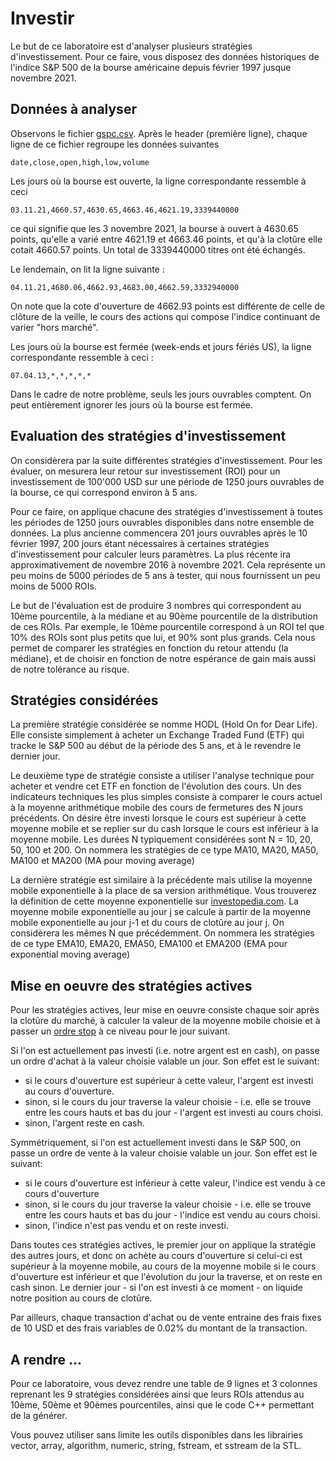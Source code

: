 # Investir 

Le but de ce laboratoire est d'analyser plusieurs stratégies d'investissement. Pour ce faire, 
vous disposez des données historiques de l'indice 
S&P 500 de la bourse américaine depuis février 1997 jusque novembre 2021. 

## Données à analyser

Observons le fichier [gspc.csv](./gspc.csv). Après le header (première ligne), 
chaque ligne de ce fichier regroupe les données suivantes 

~~~
date,close,open,high,low,volume
~~~

Les jours où la bourse est ouverte, la ligne correspondante ressemble à ceci 

~~~
03.11.21,4660.57,4630.65,4663.46,4621.19,3339440000
~~~

ce qui signifie que les 3 novembre 2021, la bourse à ouvert à 4630.65 points, qu'elle a varié 
entre 4621.19 et 4663.46 points, et qu'à la clotûre elle cotait 4660.57 points. Un total de
3339440000 titres ont été échangés. 

Le lendemain, on lit la ligne suivante : 

~~~
04.11.21,4680.06,4662.93,4683.00,4662.59,3332940000
~~~

On note que la cote d'ouverture de 4662.93 points est différente de celle de clôture de la veille, 
le cours des actions qui compose l'indice continuant de varier "hors marché".

Les jours où la bourse est fermée (week-ends et jours fériés US), la ligne 
correspondante ressemble à ceci : 

~~~
07.04.13,*,*,*,*,*
~~~

Dans le cadre de notre problème, seuls les jours ouvrables comptent. On 
peut entièrement ignorer les jours où la bourse est fermée. 

## Evaluation des stratégies d'investissement

On considèrera par la suite différentes stratégies d'investissement. Pour les évaluer, 
on mesurera leur retour sur investissement (ROI) pour un investissement 
de 100'000 USD sur une période de 1250 jours ouvrables de la bourse, 
ce qui correspond environ à 5 ans. 

Pour ce faire, on applique chacune des stratégies d'investissement à toutes les périodes de 
1250 jours ouvrables disponibles dans notre ensemble de données. La plus ancienne commencera 
201 jours ouvrables après le 10 février 1997, 200 jours étant nécessaires à 
certaines stratégies d'investissement pour calculer leurs paramètres. La plus récente 
ira approximativement de novembre 2016 à novembre 2021. Cela représente un peu moins de 
5000 périodes de 5 ans à tester, qui nous fournissent un peu moins de 5000 ROIs. 

Le but de l'évaluation est de produire 3 nombres qui correspondent au 10ème pourcentile, à la médiane
et au 90ème pourcentile de la distribution de ces ROIs. Par exemple, le 10ème pourcentile 
correspond à un ROI tel que 10% des ROIs sont plus petits que lui, et 90% sont plus grands.
Cela nous permet de comparer les stratégies en fonction du retour attendu (la médiane), et de choisir 
en fonction de notre espérance de gain mais aussi de notre tolérance au risque. 

## Stratégies considérées 

La première stratégie considérée se nomme HODL (Hold On for Dear Life). Elle consiste 
simplement à acheter un Exchange Traded Fund (ETF) qui tracke le S&P 500 au début de 
la période des 5 ans, et à le revendre le dernier jour. 

Le deuxième type de stratégie consiste a utiliser l'analyse technique pour acheter et 
vendre cet ETF en fonction de l'évolution des cours. Un des indicateurs techniques 
les plus simples consiste à comparer le cours actuel à la moyenne arithmétique 
mobile des cours de fermetures des N jours précédents. On désire être investi 
lorsque le cours est supérieur à cette moyenne mobile et se replier sur du 
cash lorsque le cours est inférieur à la moyenne mobile. Les durées N typiquement 
considérées sont N = 10, 20, 50, 100 et 200. On nommera les stratégies de ce type 
MA10, MA20, MA50, MA100 et MA200 (MA pour moving average)

La dernière stratégie est similaire à la précédente mais utilise la moyenne 
mobile exponentielle à la place de sa version arithmétique. Vous trouverez 
la définition de cette moyenne exponentielle sur
[investopedia.com](https://www.investopedia.com/terms/e/ema.asp). La moyenne 
mobile exponentielle au jour j se calcule à partir de la moyenne mobile exponentielle 
au jour j-1 et du cours de clotûre au jour j. 
On considèrera les mêmes N que précédemment. On nommera les stratégies de ce type
EMA10, EMA20, EMA50, EMA100 et EMA200 (EMA pour exponential moving average)

## Mise en oeuvre des stratégies actives

Pour les stratégies actives, leur mise en oeuvre consiste chaque soir après 
la clotûre du marché, à calculer la valeur de la moyenne mobile choisie et à passer
un [ordre stop](https://www.investopedia.com/terms/s/stoporder.asp) à ce niveau 
pour le jour suivant. 

Si l'on est actuellement pas investi (i.e. notre argent est en cash), on 
passe un ordre d'achat à la valeur choisie valable un jour. Son effet est le suivant: 
* si le cours d'ouverture est supérieur à cette valeur, l'argent est investi au cours 
d'ouverture. 
* sinon, si le cours du jour traverse la valeur choisie - i.e. elle se trouve entre les cours hauts et bas du jour - l'argent est investi au cours choisi.
* sinon, l'argent reste en cash. 

Symmétriquement, si l'on est actuellement investi dans le S&P 500, on passe un
ordre de vente à la valeur choisie valable un jour. Son effet est le suivant:
* si le cours d'ouverture est inférieur à cette valeur, l'indice est vendu à ce cours d'ouverture
* sinon, si le cours du jour traverse la valeur choisie - i.e. elle se trouve entre les cours hauts et bas du jour - l'indice est vendu au cours choisi.
* sinon, l'indice n'est pas vendu et on reste investi. 

Dans toutes ces stratégies actives, le premier jour on applique la stratégie des autres
jours, et donc on achète au cours d'ouverture si celui-ci est supérieur à la moyenne
mobile, au cours de la moyenne mobile si le cours d'ouverture est inférieur et que 
l'évolution du jour la traverse, et on reste en cash sinon. Le dernier jour - si l'on est 
investi à ce moment - on liquide notre position au cours de clotûre. 

Par ailleurs, chaque transaction d'achat ou de vente entraine des frais fixes 
de 10 USD et des frais variables de 0.02% du montant de la transaction.

## A rendre ... 

Pour ce laboratoire, vous devez rendre une table de 9 lignes et 3 colonnes
reprenant les 9 stratégies considérées ainsi que leurs ROIs attendus au 
10ème, 50ème et 90èmes pourcentiles, ainsi que le code C++ permettant de la
générer. 

Vous pouvez utiliser sans limite les outils disponibles dans les librairies
vector, array, algorithm, numeric, string, fstream, et sstream de la STL.
